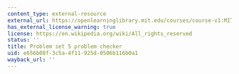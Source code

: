 ```yaml
---
content_type: external-resource
external_url: https://openlearninglibrary.mit.edu/courses/course-v1:MITx+18.05r_10+2022_Summer/courseware/week5/ps5/2?activate_block_id=block-v1%3AMITx%2B18.05r_10%2B2022_Summer%2Btype%40vertical%2Bblock%40ps5-checkvertical
has_external_license_warning: true
license: https://en.wikipedia.org/wiki/All_rights_reserved
status: ''
title: Problem set 5 problem checker
uid: e656b08f-3c5a-4f11-925d-0506b116b0a1
wayback_url: ''
---
```

